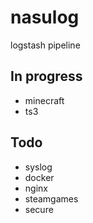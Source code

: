 # nasulog

logstash pipeline

## In progress
- minecraft
- ts3

## Todo
- syslog
- docker
- nginx
- steamgames
- secure
